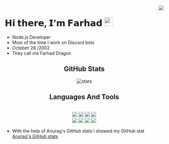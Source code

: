 <img align="right" src="https://komarev.com/ghpvc/?username=ownedbyharen&style=flat&color=black">

# 𝗛𝗶 𝘁𝗵𝗲𝗿𝗲, 𝗜’𝗺 𝗙𝗮𝗿𝗵𝗮𝗱 <img src="https://cdn.discordapp.com/emojis/1041675184320565258.gif?size=80&quality=lossless" height="28px">

  - Node.js Developer
  - Most of the time I work on Discord bots
  - October 28 /2002
  - They call me Farhad Dragon






<h2 align="center"> GitHub Stats </h2>

<div align="center">

![stats](https://github-readme-stats.vercel.app/api?username=ownedbyharen&theme=tokyonight)

</div>

<h2 align="center"> Languages And Tools </h2>
<p align="center">
  <br>
  <img src ="https://img.shields.io/badge/JavaScript-323330?style=for-the-badge&logo=javascript&logoColor=F7DF1E">
  <img src ="https://img.shields.io/badge/TypeScript-007ACC?style=for-the-badge&logo=typescript&logoColor=white">
  <img src ="https://img.shields.io/badge/HTML5-E34F26?style=for-the-badge&logo=html5&logoColor=white">
  <img src ="https://img.shields.io/badge/VSCode-0078D4?style=for-the-badge&logo=visual%20studio%20code&logoColor=white">
  </br>
  <img src ="https://img.shields.io/badge/Visual_Studio-5C2D91?style=for-the-badge&logo=visual%20studio&logoColor=white">
  <img src ="https://img.shields.io/badge/Discord-5865F2?style=for-the-badge&logo=discord&logoColor=white">
  <img src ="https://img.shields.io/badge/Windows-0078D6?style=for-the-badge&logo=windows&logoColor=white">
  <img src ="https://img.shields.io/badge/Linux-FCC624?style=for-the-badge&logo=linux&logoColor=black">
  <br>

</p>


- With the help of Anurag's GitHub stats I showed my GitHub stat [Anurag's GitHub stats](https://github.com/anuraghazra/github-readme-stats)


